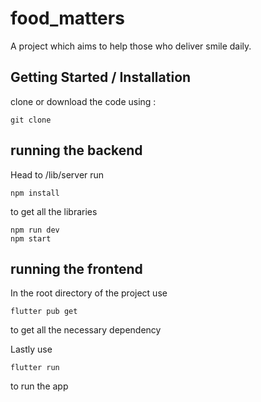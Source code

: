 # food_matters

A project which aims to help those who deliver smile daily.

## Getting Started / Installation

clone or download the code using :
```shell
git clone
```

## running the backend

Head to /lib/server run 

```shell
npm install
```
to get all the libraries

```shell
npm run dev
npm start
```

## running the frontend

In the root directory of the project use 

```shell
flutter pub get
```
to get all the necessary dependency

Lastly use
```shell
flutter run
```
to run the app

